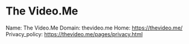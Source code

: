 
# The Video.Me

Name: The Video.Me
Domain: thevideo.me
Home: https://thevideo.me/
Privacy_policy: https://thevideo.me/pages/privacy.html
